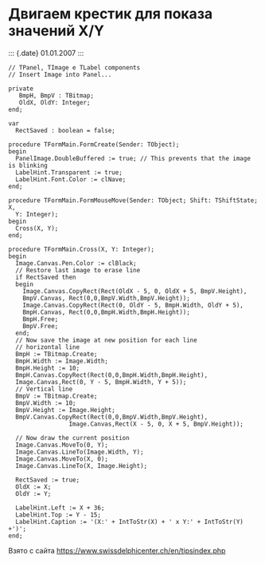 Двигаем крестик для показа значений X/Y
=======================================

::: {.date}
01.01.2007
:::

    // TPanel, TImage e TLabel components
    // Insert Image into Panel...
     
    private
       BmpH, BmpV : TBitmap;
       OldX, OldY: Integer;
    end;
     
    var
      RectSaved : boolean = false;
     
    procedure TFormMain.FormCreate(Sender: TObject);
    begin
      PanelImage.DoubleBuffered := true; // This prevents that the image is blinking
      LabelHint.Transparent := true;
      LabelHint.Font.Color := clNave;
    end;
     
    procedure TFormMain.FormMouseMove(Sender: TObject; Shift: TShiftState; X,
      Y: Integer);
    begin
      Cross(X, Y);
    end;
     
    procedure TFormMain.Cross(X, Y: Integer);
    begin
      Image.Canvas.Pen.Color := clBlack;
      // Restore last image to erase line
      if RectSaved then
      begin
        Image.Canvas.CopyRect(Rect(OldX - 5, 0, OldX + 5, BmpV.Height),
        BmpV.Canvas, Rect(0,0,BmpV.Width,BmpV.Height));
        Image.Canvas.CopyRect(Rect(0, OldY - 5, BmpH.Width, OldY + 5),
        BmpH.Canvas, Rect(0,0,BmpH.Width,BmpH.Height));
        BmpH.Free;
        BmpV.Free;
      end;
      // Now save the image at new position for each line
      // horizontal line
      BmpH := TBitmap.Create;
      BmpH.Width := Image.Width;
      BmpH.Height := 10;
      BmpH.Canvas.CopyRect(Rect(0,0,BmpH.Width,BmpH.Height),
      Image.Canvas,Rect(0, Y - 5, BmpH.Width, Y + 5));
      // Vertical line
      BmpV := TBitmap.Create;
      BmpV.Width := 10;
      BmpV.Height := Image.Height;
      BmpV.Canvas.CopyRect(Rect(0,0,BmpV.Width,BmpV.Height),
                     Image.Canvas,Rect(X - 5, 0, X + 5, BmpV.Height));
     
      // Now draw the current position
      Image.Canvas.MoveTo(0, Y);
      Image.Canvas.LineTo(Image.Width, Y);
      Image.Canvas.MoveTo(X, 0);
      Image.Canvas.LineTo(X, Image.Height);
     
      RectSaved := true;
      OldX := X;
      OldY := Y;
     
      LabelHint.Left := X + 36;
      LabelHint.Top := Y - 15;
      LabelHint.Caption := '(X:' + IntToStr(X) + ' x Y:' + IntToStr(Y) +')';
    end;

Взято с сайта <https://www.swissdelphicenter.ch/en/tipsindex.php>
